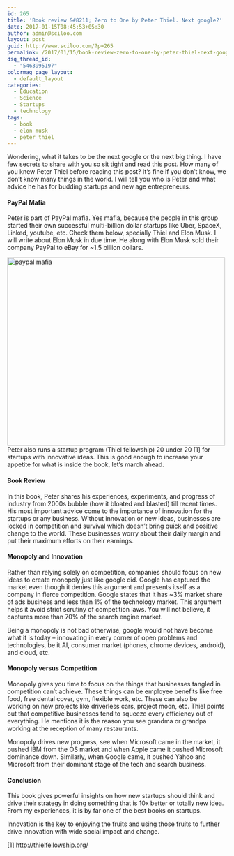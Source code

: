 ```yaml
---
id: 265
title: 'Book review &#8211; Zero to One by Peter Thiel. Next google?'
date: 2017-01-15T08:45:53+05:30
author: admin@sciloo.com
layout: post
guid: http://www.sciloo.com/?p=265
permalink: /2017/01/15/book-review-zero-to-one-by-peter-thiel-next-google/
dsq_thread_id:
  - "5463995197"
colormag_page_layout:
  - default_layout
categories:
  - Education
  - Science
  - Startups
  - technology
tags:
  - book
  - elon musk
  - peter thiel
---
```

Wondering, what it takes to be the next google or the next big thing. I have few secrets to share with you so sit tight and read this post. How many of you knew Peter Thiel before reading this post? It&#8217;s fine if you don&#8217;t know, we don&#8217;t know many things in the world. I will tell you who is Peter and what advice he has for budding startups and new age entrepreneurs.

#### PayPal Mafia

Peter is part of PayPal mafia. Yes mafia, because the people in this group started their own successful multi-billion dollar startups like Uber, SpaceX, Linked, youtube, etc. Check them below, specially Thiel and Elon Musk. I will write about Elon Musk in due time. He along with Elon Musk sold their company PayPal to eBay for ~1.5 billion dollars.

<img loading="lazy" class="alignleft wp-image-270" src="http://www.sciloo.com/wp-content/uploads/2017/01/schermafbeelding-2016-03-15-om-20-09-26.png" alt="paypal mafia" width="500" height="432" /> Peter also runs a startup program (Thiel fellowship) 20 under 20 [1] for startups with innovative ideas. This is good enough to increase your appetite for what is inside the book, let&#8217;s march ahead.

#### Book Review

In this book, Peter shares his experiences, experiments, and progress of industry from 2000s bubble (how it bloated and blasted) till recent times. His most important advice come to the importance of innovation for the startups or any business. Without innovation or new ideas, businesses are locked in competition and survival which doesn&#8217;t bring quick and positive change to the world. These businesses worry about their daily margin and put their maximum efforts on their earnings.

#### Monopoly and Innovation

Rather than relying solely on competition, companies should focus on new ideas to create monopoly just like google did. Google has captured the market even though it denies this argument and presents itself as a company in fierce competition. Google states that it has ~3% market share of ads business and less than 1% of the technology market. This argument helps it avoid strict scrutiny of competition laws. You will not believe, it captures more than 70% of the search engine market.

Being a monopoly is not bad otherwise, google would not have become what it is today &#8211; innovating in every corner of open problems and technologies, be it AI, consumer market (phones, chrome devices, android), and cloud, etc.

#### Monopoly versus Competition

Monopoly gives you time to focus on the things that businesses tangled in competition can&#8217;t achieve. These things can be employee benefits like free food, free dental cover, gym, flexible work, etc. These can also be working on new projects like driverless cars, project moon, etc. Thiel points out that competitive businesses tend to squeeze every efficiency out of everything. He mentions it is the reason you see grandma or grandpa working at the reception of many restaurants.

Monopoly drives new progress, see when Microsoft came in the market, it pushed IBM from the OS market and when Apple came it pushed Microsoft dominance down. Similarly, when Google came, it pushed Yahoo and Microsoft from their dominant stage of the tech and search business.

#### Conclusion

This book gives powerful insights on how new startups should think and drive their strategy in doing something that is 10x better or totally new idea. From my experiences, it is by far one of the best books on startups.

Innovation is the key to enjoying the fruits and using those fruits to further drive innovation with wide social impact and change.

[1] <http://thielfellowship.org/>